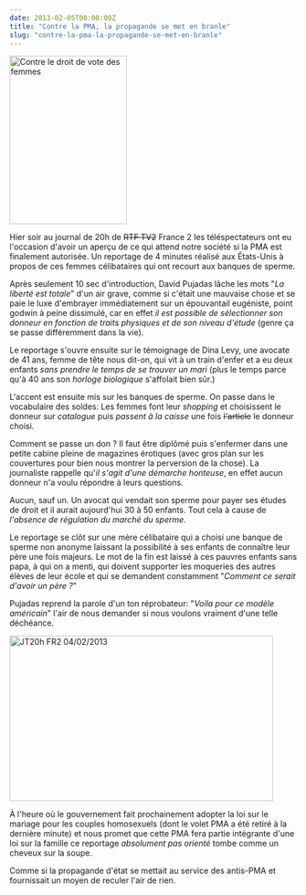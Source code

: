 ```yaml
---
date: 2013-02-05T00:00:00Z
title: "Contre la PMA, la propagande se met en branle"
slug: "contre-la-pma-la-propagande-se-met-en-branle"
---
```


<p><img src="https://aldarone.fr/assets/contre_le_droit_de_vote_femmes_m-205x295.jpg" alt="Contre le droit de vote des femmes" width="205" height="295" class="alignleft size-thumbnail wp-image-825" /></p>

<p>Hier soir au journal de 20h de <del>RTF TV2</del> France 2 les téléspectateurs ont eu l'occasion d'avoir un aperçu de ce qui attend notre société si la PMA est finalement autorisée. Un reportage de 4 minutes réalisé aux États-Unis à propos de ces femmes célibataires qui ont recourt aux banques de sperme.</p>

<p>Après seulement 10 sec d'introduction, David Pujadas lâche les mots "<em>La liberté est totale</em>" d'un air grave, comme si c'était une mauvaise chose et se paie le luxe d'embrayer immédiatement sur un épouvantail eugéniste, point godwin à peine dissimulé, car en effet <em>il est possible de sélectionner son donneur en fonction de traits physiques et de son niveau d'étude</em> (genre ça se passe différemment dans la vie).</p>

<p>Le reportage s'ouvre ensuite sur le témoignage de Dina Levy, une avocate de 41 ans, femme de tête nous dit-on, qui vit à un train d'enfer et a eu deux enfants <em>sans prendre le temps de se trouver un mari</em> (plus le temps parce qu'à 40 ans son <em>horloge biologique</em> s'affolait bien sûr.)</p>

<p>L'accent est ensuite mis sur les banques de sperme. On passe dans le vocabulaire des soldes: Les femmes font leur <em>shopping</em> et choisissent le donneur sur <em>catalogue</em> puis <em>passent à la caisse</em> une fois <del>l'article</del> le donneur choisi.</p>

<p>Comment se passe un don ? Il faut être diplômé puis s'enfermer dans une petite cabine pleine de magazines érotiques (avec gros plan sur les couvertures pour bien nous montrer la perversion de la chose). La journaliste rappelle qu'<em>il s'agit d'une démarche honteuse</em>, en effet aucun donneur n'a voulu répondre à leurs questions.</p>

<p>Aucun, sauf un. Un avocat qui vendait son sperme pour payer ses études de droit et il aurait aujourd'hui 30 à 50 enfants. Tout cela à cause de <em>l'absence de régulation du marché du sperme</em>.</p>

<p>Le reportage se clôt sur une mère célibataire qui a choisi une banque de sperme non anonyme laissant la possibilité à ses enfants de connaître leur père une fois majeurs. Le mot de la fin est laissé à ces pauvres enfants sans papa, à qui on a menti, qui doivent supporter les moqueries des autres élèves de leur école et qui se demandent constamment "<em>Comment ce serait d'avoir un père ?</em>"</p>

<p>Pujadas reprend la parole d'un ton réprobateur: "<em>Voila pour ce modèle américain</em>" l'air de nous demander si nous voulons vraiment d'une telle déchéance.</p>

<p><a class="dailymotion" href="http://www.dailymotion.com/video/xxacyc_jt20h-76737882-cut_news"><img src="https://aldarone.fr/wp-content/uploads/2013/02/david-pujadas-1.jpg" alt="JT20h FR2 04/02/2013" width="461" height="290" class="aligncenter size-full wp-image-826" /></a></p>

<p>À l'heure où le gouvernement fait prochainement adopter la loi sur le mariage pour les couples homosexuels (dont le volet PMA a été retiré à la dernière minute) et nous promet que cette PMA fera partie intégrante d'une loi sur la famille ce reportage <em>absolument pas orienté</em> tombe comme un cheveux sur la soupe.</p>

<p>Comme si la propagande d'état se mettait au service des antis-PMA et fournissait un moyen de reculer l'air de rien.</p>
